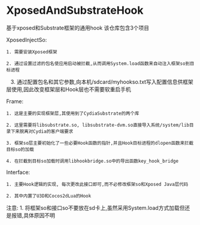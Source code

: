 # XposedAndSubstrateHook
基于xposed和Substrate框架的通用hook
该仓库包含3个项目

XposedInjectSo:

    1. 需要安装Xposed框架
    
    2. 通过设置过滤的包名使应用启动被拦截,从而调用System.load函数来自动注入框架so到目标进程
    
    3. 通过配置包名和其它参数,向本机/sdcard/myhookso.txt写入配置信息供框架层使用,因此改变框架层和Hook层也不需要软重启手机
    
Frame:

    1. 这是主要的实现框架层,其使用到了CydiaSubstrate的两个库
    
    2. 这里需要将libsubstrate.so, libsubstrate-dvm.so直接导入系统/system/lib目录下来脱离对Cydia的客户端要求
    
    3. 框架so层主要初始化了一些必要Hook函数的指针,并且Hook目标进程的dlopen函数来拦截目标so的加载
    
    4. 在拦截到目标so加载时调用libhookbridge.so中的导出函数key_hook_bridge
    
Interface:

    1. 主要Hook逻辑的实现, 每次更改此接口即可,而不必修改框架so和Xposed Java层代码
    
    2. 其中内置了U3D和Cocos2dLua的Hook 
    
注意: 
    1. 将框架so和接口so不要放在sd卡上,虽然采用System.load方式加载但还是报错,具体原因不明
    
